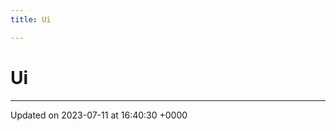 ```yaml
---
title: Ui

---
```


# Ui








-------------------------------

Updated on 2023-07-11 at 16:40:30 +0000
